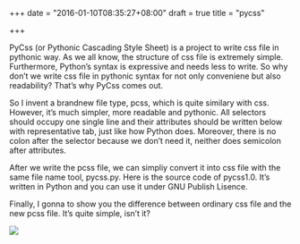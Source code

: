 +++
date = "2016-01-10T08:35:27+08:00"
draft = true
title = "pycss"

+++



PyCss (or Pythonic Cascading Style Sheet) is a project to write css file in pythonic way. As we all know, the structure of css file is extremely simple. Furthermore, Python’s syntax is expressive and needs less to write. So why don’t we write css file in pythonic syntax for not only conveniene but also readability? That’s why PyCss comes out.

So I invent a brandnew file type, pcss, which is quite similary with css. However, it’s much simpler, more readable and pythonic. All selectors should occupy one single line and their attributes should be written below with representative tab, just like how Python does. Moreover, there is no colon after the selector because we don’t need it, neither does semicolon after attributes.

After we write the pcss file, we can simpliy convert it into css file with the same file name tool, pycss.py. Here is the source code of pycss1.0. It’s written in Python and you can use it under GNU Publish Lisence.

Finally, I gonna to show you the difference between ordinary css file and the new pcss file. It’s quite simple, isn’t it?

![](/images/pycss.png)